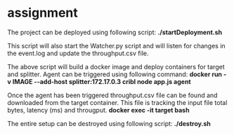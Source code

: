 # assignment
The project can be deployed using following script:
**./startDeployment.sh**

This script will also start the Watcher.py script and will listen for changes in the event.log and update the throughput.csv file.

The above script will build a docker image and deploy containers for target and splitter. Agent can be triggered using following command:
**docker run -v IMAGE --add-host splitter:172.17.0.3 cribl node app.js agent**

Once the agent has been triggered throughput.csv file can be found and downloaded from the target container.
This file is tracking the input file total bytes, latency (ms) and througput.
**docker exec -it target bash**

The entire setup can be destroyed using following script:
**./destroy.sh**
